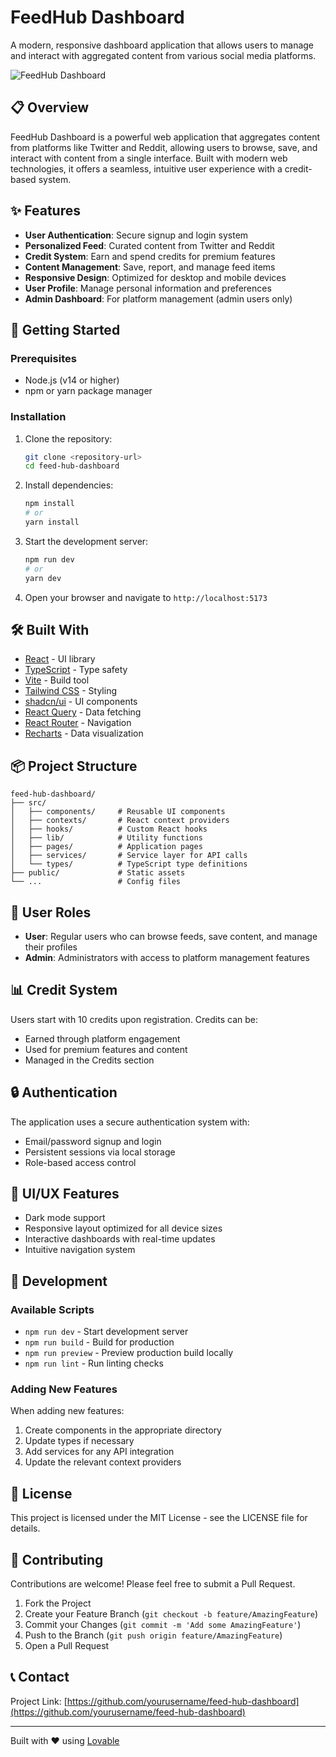 
# FeedHub Dashboard

A modern, responsive dashboard application that allows users to manage and interact with aggregated content from various social media platforms.

![FeedHub Dashboard](https://via.placeholder.com/800x400?text=FeedHub+Dashboard)

## 📋 Overview

FeedHub Dashboard is a powerful web application that aggregates content from platforms like Twitter and Reddit, allowing users to browse, save, and interact with content from a single interface. Built with modern web technologies, it offers a seamless, intuitive user experience with a credit-based system.

## ✨ Features

- **User Authentication**: Secure signup and login system
- **Personalized Feed**: Curated content from Twitter and Reddit
- **Credit System**: Earn and spend credits for premium features
- **Content Management**: Save, report, and manage feed items
- **Responsive Design**: Optimized for desktop and mobile devices
- **User Profile**: Manage personal information and preferences
- **Admin Dashboard**: For platform management (admin users only)

## 🚀 Getting Started

### Prerequisites

- Node.js (v14 or higher)
- npm or yarn package manager

### Installation

1. Clone the repository:
   ```bash
   git clone <repository-url>
   cd feed-hub-dashboard
   ```

2. Install dependencies:
   ```bash
   npm install
   # or
   yarn install
   ```

3. Start the development server:
   ```bash
   npm run dev
   # or
   yarn dev
   ```

4. Open your browser and navigate to `http://localhost:5173`

## 🛠️ Built With

- [React](https://reactjs.org/) - UI library
- [TypeScript](https://www.typescriptlang.org/) - Type safety
- [Vite](https://vitejs.dev/) - Build tool
- [Tailwind CSS](https://tailwindcss.com/) - Styling
- [shadcn/ui](https://ui.shadcn.com/) - UI components
- [React Query](https://tanstack.com/query) - Data fetching
- [React Router](https://reactrouter.com/) - Navigation
- [Recharts](https://recharts.org/) - Data visualization

## 📦 Project Structure

```
feed-hub-dashboard/
├── src/
│   ├── components/     # Reusable UI components
│   ├── contexts/       # React context providers
│   ├── hooks/          # Custom React hooks
│   ├── lib/            # Utility functions
│   ├── pages/          # Application pages
│   ├── services/       # Service layer for API calls
│   └── types/          # TypeScript type definitions
├── public/             # Static assets
└── ...                 # Config files
```

## 👥 User Roles

- **User**: Regular users who can browse feeds, save content, and manage their profiles
- **Admin**: Administrators with access to platform management features

## 📊 Credit System

Users start with 10 credits upon registration. Credits can be:
- Earned through platform engagement
- Used for premium features and content
- Managed in the Credits section

## 🔒 Authentication

The application uses a secure authentication system with:
- Email/password signup and login
- Persistent sessions via local storage
- Role-based access control

## 🎨 UI/UX Features

- Dark mode support
- Responsive layout optimized for all device sizes
- Interactive dashboards with real-time updates
- Intuitive navigation system

## 🧪 Development

### Available Scripts

- `npm run dev` - Start development server
- `npm run build` - Build for production
- `npm run preview` - Preview production build locally
- `npm run lint` - Run linting checks

### Adding New Features

When adding new features:
1. Create components in the appropriate directory
2. Update types if necessary
3. Add services for any API integration
4. Update the relevant context providers

## 📝 License

This project is licensed under the MIT License - see the LICENSE file for details.

## 🤝 Contributing

Contributions are welcome! Please feel free to submit a Pull Request.

1. Fork the Project
2. Create your Feature Branch (`git checkout -b feature/AmazingFeature`)
3. Commit your Changes (`git commit -m 'Add some AmazingFeature'`)
4. Push to the Branch (`git push origin feature/AmazingFeature`)
5. Open a Pull Request

## 📞 Contact

Project Link: [https://github.com/yourusername/feed-hub-dashboard](https://github.com/yourusername/feed-hub-dashboard)

---

Built with ❤️ using [Lovable](https://lovable.dev)
